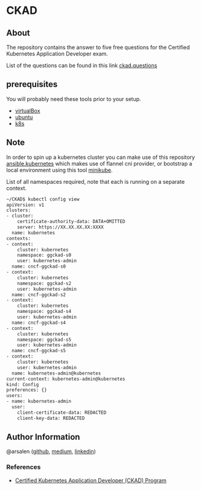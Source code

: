 # CKAD


## About

The repository contains the answer to five free questions for the Certified Kubernetes Application Developer exam.

List of the questions can be found in this link [ckad.questions](https://matthewpalmer.net/kubernetes-app-developer/articles/ckad-practice-exam.html)


## prerequisites

You will probably need these tools prior to your setup.

-   [virtualBox](https://www.virtualbox.org/)
-   [ubuntu](https://ubuntu.com/download/server)
-   [k8s](https://kubernetes.io/)


## Note

In order to spin up a kubernetes cluster you can make use of this repository [ansible.kubernetes](https://github.com/Arsalen/kube-cluster) which makes use of flannel cni provider, or bootstrap a local environment using this tool [minikube](https://minikube.sigs.k8s.io/docs/).

List of all namespaces required, note that each is running on a separate context.

```bash
~/CKAD$ kubectl config view
apiVersion: v1
clusters:
- cluster:
    certificate-authority-data: DATA+OMITTED
    server: https://XX.XX.XX.XX:XXXX
  name: kubernetes
contexts:
- context:
    cluster: kubernetes
    namespace: ggckad-s0
    user: kubernetes-admin
  name: cncf-ggckad-s0
- context:
    cluster: kubernetes
    namespace: ggckad-s2
    user: kubernetes-admin
  name: cncf-ggckad-s2
- context:
    cluster: kubernetes
    namespace: ggckad-s4
    user: kubernetes-admin
  name: cncf-ggckad-s4
- context:
    cluster: kubernetes
    namespace: ggckad-s5
    user: kubernetes-admin
  name: cncf-ggckad-s5
- context:
    cluster: kubernetes
    user: kubernetes-admin
  name: kubernetes-admin@kubernetes
current-context: kubernetes-admin@kubernetes
kind: Config
preferences: {}
users:
- name: kubernetes-admin
  user:
    client-certificate-data: REDACTED
    client-key-data: REDACTED
```

## Author Information

@arsalen ([github](https://github.com/Arsalen), [medium](https://medium.com/@arsalen.hagui), [linkedin](https://www.linkedin.com/in/arsalen-hagui-506979123/))


### References

- [Certified Kubernetes Application Developer (CKAD) Program](https://www.cncf.io/certification/ckad/)